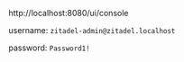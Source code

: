 http://localhost:8080/ui/console

username: `zitadel-admin@zitadel.localhost`

password: `Password1!`
